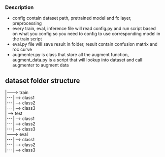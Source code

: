 ### Description
* config contain dataset path, pretrained model and fc layer, preprocessing
* every train, eval, inference file will read config.py and run script based on what you config so you need to config to use corresponding model in the train script<br>
* eval.py file will save result in folder, result contain confusion matrix and roc curve
* augmenter.py is class that store all the augment function, augment_data.py is a script that will lookup into dataset and call augmenter to augment data

## dataset folder structure
|---> train <br>
|---| --> class1 <br>
|---| --> class2 <br>
|---| --> class3 <br>
| --> test <br>
|---| --> class1 <br>
|---| --> class2 <br>
|---| --> class3 <br>
|---> eval <br>
|---| --> class1 <br>
|---| --> class2 <br>
|---| --> class3 <br>
